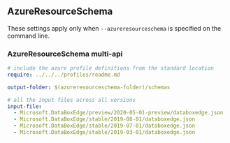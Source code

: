 ## AzureResourceSchema

These settings apply only when `--azureresourceschema` is specified on the command line.

### AzureResourceSchema multi-api

``` yaml $(azureresourceschema) && $(multiapi)
# include the azure profile definitions from the standard location
require: ../../../profiles/readme.md

output-folder: $(azureresourceschema-folder)/schemas

# all the input files across all versions
input-file:
  - Microsoft.DataBoxEdge/preview/2020-05-01-preview/databoxedge.json
  - Microsoft.DataBoxEdge/stable/2019-08-01/databoxedge.json
  - Microsoft.DataBoxEdge/stable/2019-07-01/databoxedge.json
  - Microsoft.DataBoxEdge/stable/2019-03-01/databoxedge.json

```